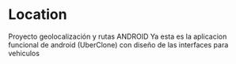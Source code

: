 # Location
Proyecto geolocalización y rutas ANDROID
Ya esta es la aplicacion funcional de android (UberClone) con diseño de las interfaces para vehiculos

